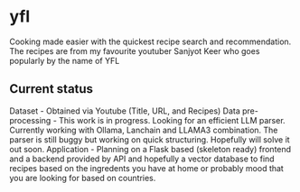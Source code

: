 # yfl

Cooking made easier with the quickest recipe search and recommendation.
The recipes are from my favourite youtuber Sanjyot Keer who goes popularly by the name of YFL

## Current status
Dataset - Obtained via Youtube (Title, URL, and Recipes)
Data pre-processing - This work is in progress. Looking for an efficient LLM parser. Currently working with Ollama, Lanchain and LLAMA3 combination. The parser is still buggy but working on quick structuring. Hopefully will solve it out soon.
Application - Planning on a Flask based  (skeleton ready) frontend and a backend provided by API and hopefully a vector database to find recipes based on the ingredents you have at home or probably mood that you are looking for based on countries.

